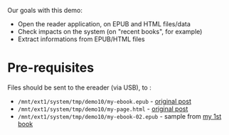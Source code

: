 
Our goals with this demo:

 * Open the reader application, on EPUB and HTML files/data
 * Check impacts on the system (on "recent books", for example)
 * Extract informations from EPUB/HTML files


# Pre-requisites

Files should be sent to the ereader (via USB), to :

 * `/mnt/ext1/system/tmp/demo10/my-ebook.epub` - [original post](https://blog.sentry.io/2016/08/30/a-new-look.html)
 * `/mnt/ext1/system/tmp/demo10/my-page.html` - [original post](https://blog.pascal-martin.fr/post/le-manque-de-sommeil-cette-autre-forme-de-dette.html)
 * `/mnt/ext1/system/tmp/demo10/my-ebook-02.epub` - sample from [my 1st book](https://leanpub.com/developper-une-extension-php/)
